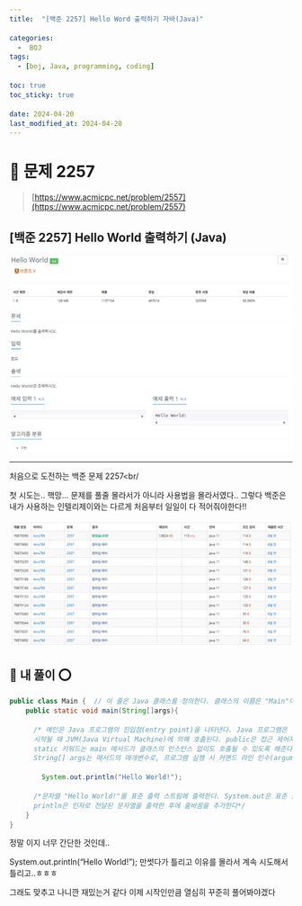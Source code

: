```yaml
---
title:  "[백준 2257] Hello Word 출력하기 자바(Java)"

categories:
  -  BOJ
tags:
  - [boj, Java, programming, coding]

toc: true
toc_sticky: true

date: 2024-04-20
last_modified_at: 2024-04-20
---
```


# 🚀 문제 2257

> [https://www.acmicpc.net/problem/2557](https://www.acmicpc.net/problem/2557)


## [백준 2257] Hello World 출력하기 (Java)

![백준 2257](/assets/images/boj2257.png)

---

처음으로 도전하는 백준 문제 2257<br/

첫 시도는.. 핵망… 문제를 풀줄 몰라서가 아니라 사용법을 몰라서였다.. 그렇다 백준은 내가 사용하는 인텔리제이와는 다르게 처음부터 일일이 다 적어줘야한다!!

![백준 2257_1](/assets/images/boj2257_1.png)

## 🚀 내 풀이 ⭕

```java
public class Main {  // 이 줄은 Java 클래스를 정의한다. 클래스의 이름은 "Main"이며, 파일명과 동일해야 한다. 클래스 이름은 대소문자를 구분하고,  클래스는 중괄호 {}로 둘러싸여 있다.
    public static void main(String[]args){
       
      /* 메인은 Java 프로그램의 진입점(entry point)을 나타낸다. Java 프로그램은 반드시 main 메서드로부터 시작해야 하고, main 메서드는 프로그램이 
      시작될 때 JVM(Java Virtual Machine)에 의해 호출된다. public은 접근 제어자로, main 메서드가 어디서든 접근할 수 있도록 한다. 
      static 키워드는 main 메서드가 클래스의 인스턴스 없이도 호출될 수 있도록 해준다. void는 main 메서드가 반환값이 없음을 나타낸다. 
      String[] args는 메서드의 매개변수로, 프로그램 실행 시 커맨드 라인 인수(arguments)를 전달할 수 있다*/
      
        System.out.println("Hello World!");

      /*문자열 "Hello World!"를 표준 출력 스트림에 출력한다. System.out은 표준 출력 스트림을 나타내며, 
      println은 인자로 전달된 문자열을 출력한 후에 줄바꿈을 추가한다*/
    }
}
```

정말 이지 너무 간단한 것인데.. <br/>

System.out.println(“Hello World!”); 만썻다가 틀리고 이유를 몰라서 계속 시도해서 틀리고..ㅎㅎㅎ <br/>

그래도 맞추고 나니깐 재밌는거 같다 이제 시작인만큼 열심히 꾸준히 풀어봐야겠다